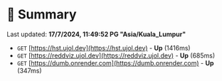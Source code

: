 # 📖 Summary
Last updated: **17/7/2024, 11:49:52 PG "Asia/Kuala_Lumpur"**

- `GET` [https://hst.ujol.dev](https://hst.ujol.dev) - **Up** (1416ms)
- `GET` [https://reddviz.ujol.dev](https://reddviz.ujol.dev) - **Up** (685ms)
- `GET` [https://dumb.onrender.com](https://dumb.onrender.com) - **Up** (347ms)
